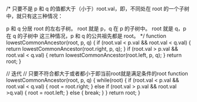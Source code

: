 /*
只要不是 p 和 q 的值都大于（小于）root.val，即，不同处在 root 的一个子树中，就只有这三种情况：

p 和 q 分居 root 的左右子树。
root 就是 p，q 在 p 的子树中。
root 就是 q，p 在 q 的子树中
这三种情况，p 和 q 的公共祖先都是 root。
*/
function lowestCommonAncestor(root, p, q) {
  if (root.val < p.val && root.val < q.val) {
    return lowestCommonAncestor(root.right, p, q);
  }
  if (root.val > p.val && root.val < q.val) {
    return lowestCommonAncestor(root.left, p, q);
  }
  return root;
}

// 迭代
// 只要不符合都大于或者都小于即当前root就是满足条件的root
function lowestCommonAncestor(root, p, q) {
  while(root) {
    if (root.val < p.val && root.val < q.val) {
      root = root.right;
    } else if (root.val > p.val && root.val >q.val) {
      root = root.left;
    } else {
      break;
    }
  }
  return root;
}
